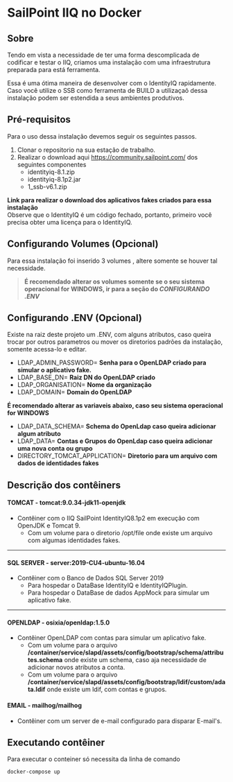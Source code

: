 # SailPoint IIQ no Docker

## Sobre
Tendo em vista a necessidade de ter uma forma descomplicada de codificar e testar o IIQ, criamos uma instalação com uma infraestrutura preparada para está ferramenta.

Essa é uma ótima maneira de desenvolver com o IdentityIQ rapidamente. 
Caso você utilize o SSB como ferramenta de BUILD a utilizaçaõ dessa instalação podem ser estendida a seus ambientes produtivos.

## Pré-requisitos
Para o uso dessa instalação devemos seguir os seguintes passos.
1.  Clonar o repositorio na sua estação de trabalho.
2.  Realizar o download aqui https://community.sailpoint.com/ dos seguintes componentes
	- identityiq-8.1.zip
	- identityiq-8.1p2.jar
	- 1_ssb-v6.1.zip

**Link para realizar o download dos aplicativos fakes criados para essa instalação**  
Observe que o IdentityIQ é um código fechado, portanto, primeiro você precisa obter uma licença para o IdentityIQ.

## Configurando Volumes (Opcional)
Para essa instalação foi inserido 3 volumes , altere somente se houver tal necessidade.

> **É recomendado alterar os volumes somente se o seu sistema operacional for WINDOWS, ir para a seção do *CONFIGURANDO .ENV***

## Configurando .ENV (Opcional)
Existe na raiz deste projeto um .ENV, com alguns atributos, caso queira trocar por outros parametros ou mover os diretorios padrões da instalação, somente acessa-lo e editar.

- LDAP_ADMIN_PASSWORD= **Senha para o OpenLDAP criado para simular o aplicativo fake.**
- LDAP_BASE_DN= **Raiz DN do OpenLDAP criado**
- LDAP_ORGANISATION= **Nome da organização**
- LDAP_DOMAIN= **Domain do OpenLDAP**

**É recomendado alterar as variaveis abaixo, caso seu sistema operacional for WINDOWS**

- LDAP_DATA_SCHEMA= **Schema do OpenLdap caso queira adicionar algum atributo**
- LDAP_DATA= **Contas e Grupos do OpenLdap caso queira adicionar uma nova conta ou  grupo** 
- DIRECTORY_TOMCAT_APPLICATION= **Diretorio para um arquivo com dados de identidades fakes**

## Descrição dos contêiners

#### TOMCAT - tomcat:9.0.34-jdk11-openjdk
- Contêiner com o IIQ SailPoint IdentityIQ8.1p2 em execução com OpenJDK e Tomcat 9.
	-  Com um volume para o diretorio /opt/file onde existe um arquivo com algumas identidades fakes. 

------------

#### SQL SERVER - server:2019-CU4-ubuntu-16.04
- Contêiner com o Banco de Dados SQL Server  2019
	-  Para hospedar o DataBase IdentityIQ e IdentityIQPlugin.
	-  Para hospedar o DataBase de dados AppMock para simular um aplicativo fake.

------------

#### OPENLDAP -  osixia/openldap:1.5.0
- Contêiner OpenLDAP com contas para simular um aplicativo fake.
	-  Com um volume para o arquivo **/container/service/slapd/assets/config/bootstrap/schema/attributes.schema** onde existe um schema, caso aja necessidade de adicionar novos atributos a conta. 
	-  Com um volume para o arquivo **/container/service/slapd/assets/config/bootstrap/ldif/custom/adata.ldif** onde existe um ldif, com contas e grupos. 

#### EMAIL - mailhog/mailhog
- Contêiner com um server de e-mail configurado para disparar E-mail's.


## Executando contêiner
Para executar o conteiner só necessita da linha de comando
```
docker-compose up
```